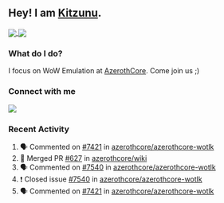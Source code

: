 ## Hey! I am [Kitzunu](https://Github.com/Kitzunu).

<a href="https://github-readme-stats.kitzunu.vercel.app/api?username=Kitzunu&show_icons=true&theme=dark">
  <img align="center" src="https://github-readme-stats.kitzunu.vercel.app/api?username=Kitzunu&show_icons=true&theme=dark" />
</a>
<a href="https://github-readme-stats.kitzunu.vercel.app/api?username=Kitzunu&show_icons=true&theme=dark">
  <img align="center" src="https://github-readme-stats.vercel.app/api/top-langs/?username=Kitzunu&layout=compact&theme=dark" />
</a>

### What do I do?

I focus on WoW Emulation at [AzerothCore](https://Github.com/AzerothCore). Come join us ;)

### Connect with me
[![](https://img.shields.io/badge/AzerothCore%20Discord-Connect%20with%20me!-green)](https://discord.com/invite/gkt4y2x)

### Recent Activity

<!--START_SECTION:activity-->
1. 🗣 Commented on [#7421](https://github.com/azerothcore/azerothcore-wotlk/issues/7421) in [azerothcore/azerothcore-wotlk](https://github.com/azerothcore/azerothcore-wotlk)
2. 🎉 Merged PR [#627](https://github.com/azerothcore/wiki/pull/627) in [azerothcore/wiki](https://github.com/azerothcore/wiki)
3. 🗣 Commented on [#7540](https://github.com/azerothcore/azerothcore-wotlk/issues/7540) in [azerothcore/azerothcore-wotlk](https://github.com/azerothcore/azerothcore-wotlk)
4. ❗️ Closed issue [#7540](https://github.com/azerothcore/azerothcore-wotlk/issues/7540) in [azerothcore/azerothcore-wotlk](https://github.com/azerothcore/azerothcore-wotlk)
5. 🗣 Commented on [#7421](https://github.com/azerothcore/azerothcore-wotlk/issues/7421) in [azerothcore/azerothcore-wotlk](https://github.com/azerothcore/azerothcore-wotlk)
<!--END_SECTION:activity-->
